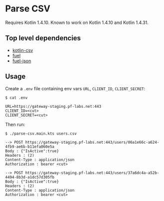 # Parse CSV

Requires Kotlin 1.4.10. Known to work on Kotlin 1.4.10 and Kotlin 1.4.31.

## Top level dependencies

* [kotlin-csv](https://github.com/doyaaaaaken/kotlin-csv)
* [fuel](https://github.com/kittinunf/Fuel)
* [fuel-json](https://github.com/kittinunf/fuel/tree/master/fuel-json)

## Usage

Create a `.env` file containing env vars `URL`, `CLIENT_ID`, `CLIENT_SECRET`:

```
$ cat .env

URL=https://gateway-staging.pf-labs.net:443
CLIENT_ID=<cut>
CLIENT_SECRET=<cut>
```

Then run:

```
$ ./parse-csv.main.kts users.csv

--> POST https://gateway-staging.pf-labs.net:443/users/06a1e66c-a624-4fb9-ae6b-b11efa060e5a
Body : {"IsActive":true}
Headers : (2)
Content-Type : application/json
Authorization : bearer <cut>

--> POST https://gateway-staging.pf-labs.net:443/users/37a6dc4a-a52b-4494-8b3d-a1dc57d305fb
Body : {"IsActive":true}
Headers : (2)
Content-Type : application/json
Authorization : bearer <cut>
```
